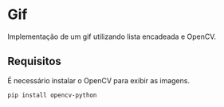 # Gif

Implementação de um gif utilizando lista encadeada e OpenCV.

## Requisitos

É necessário instalar o OpenCV para exibir as imagens.

`pip install opencv-python`
